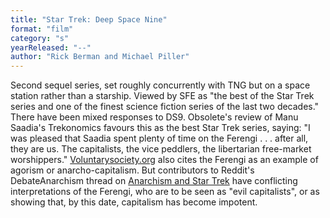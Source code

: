 ```yaml
---
title: "Star Trek: Deep Space Nine"
format: "film"
category: "s"
yearReleased: "--"
author: "Rick Berman and Michael Piller"
---
```

Second sequel series, set roughly concurrently with TNG  but on a space station rather than a starship. Viewed by SFE as "the best  of the Star Trek series and one of the finest science fiction series of  the last two decades."
 
There have been mixed responses to DS9.   Obsolete's review of Manu Saadia's Trekonomics favours this as  the best Star Trek series, saying: "I was pleased that Saadia spent  plenty of time on the Ferengi . . . after all, they are us. The capitalists, the  vice peddlers, the libertarian free-market worshippers." <a href="http://voluntarysociety.org/concept/index.html">Voluntarysociety.org</a>  also cites the Ferengi as an example of agorism or anarcho-capitalism. But  contributors to Reddit's DebateAnarchism thread on <a href="https://www.reddit.com/r/DebateAnarchism/comments/68nzht/anarchism_and_star_trek/"> Anarchism and Star Trek</a> have conflicting interpretations of the Ferengi, who  are to be seen as "evil capitalists", or as showing that, by this date,  capitalism has become impotent.